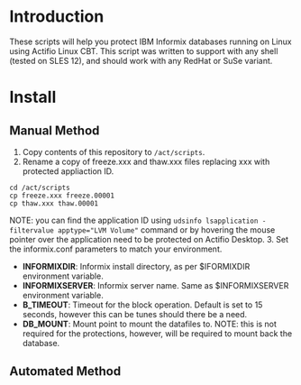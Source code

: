 Introduction
============

These scripts will help you protect IBM Informix databases running on Linux using Actifio Linux CBT. This script was written to support with any shell (tested on SLES 12), and should work with any RedHat or SuSe variant.

Install
=======

Manual Method
-------------

1. Copy contents of this repository to ```/act/scripts```.
2. Rename a copy of freeze.xxx and thaw.xxx files replacing xxx with protected appliaction ID.
```
cd /act/scripts
cp freeze.xxx freeze.00001
cp thaw.xxx thaw.00001
```

NOTE: you can find the application ID using ```udsinfo lsapplication -filtervalue apptype="LVM Volume"``` command or by hovering the mouse pointer over the application need to be protected on Actifio Desktop. 
3. Set the informix.conf parameters to match your environment.

 - **INFORMIXDIR**: Informix install directory, as per $IFORMIXDIR environment variable.
 - **INFORMIXSERVER**: Informix server name. Same as $INFORMIXSERVER environment variable.
 - **B_TIMEOUT**: Timeout for the block operation. Default is set to 15 seconds, however this can be tunes should there be a need.
 - **DB_MOUNT**: Mount point to mount the datafiles to. NOTE: this is not required for the protections, however, will be required to mount back the database.


Automated Method
----------------

